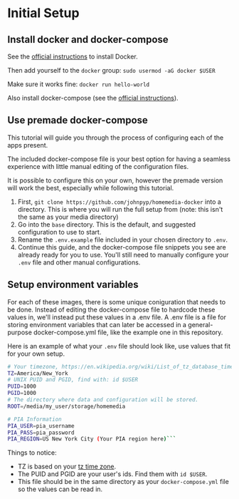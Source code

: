 # Initial Setup

## Install docker and docker-compose

See the [official instructions](https://docs.docker.com/engine/installation/linux/docker-ce/ubuntu/#install-docker-ce-1) to install Docker.

Then add yourself to the `docker` group:
`sudo usermod -aG docker $USER`

Make sure it works fine:
`docker run hello-world`

Also install docker-compose (see the [official instructions](https://docs.docker.com/compose/install/#install-compose)).

## Use premade docker-compose

This tutorial will guide you through the process of configuring each of the apps present.

The included docker-compose file is your best option for having a seamless experience with little manual editing of the configuration files.

It is possible to configure this on your own, however the premade version will work the best, especially while following this tutorial.

1. First, `git clone https://github.com/johnpyp/homemedia-docker` into a directory. This is where you will run the full setup from (note: this isn't the same as your media directory)
2. Go into the `base` directory. This is the default, and suggested configuration to use to start.
3. Rename the `.env.example` file included in your chosen directory to `.env`.
4. Continue this guide, and the docker-compose file snippets you see are already ready for you to use. You'll still need to manually configure your `.env` file and other manual configurations.

## Setup environment variables

For each of these images, there is some unique coniguration that needs to be done. Instead of editing the docker-compose file to hardcode these values in, we'll instead put these values in a .env file. A .env file is a file for storing environment variables that can later be accessed in a general-purpose docker-compose.yml file, like the example one in this repository.

Here is an example of what your `.env` file should look like, use values that fit for your own setup.

````bash
# Your timezone, https://en.wikipedia.org/wiki/List_of_tz_database_time_zones
TZ=America/New_York
# UNIX PUID and PGID, find with: id $USER
PUID=1000
PGID=1000
# The directory where data and configuration will be stored.
ROOT=/media/my_user/storage/homemedia

# PIA Information
PIA_USER=pia_username
PIA_PASS=pia_password
PIA_REGION=US New York City (Your PIA region here)```
````

Things to notice:

- TZ is based on your [tz time zone](https://en.wikipedia.org/wiki/List_of_tz_database_time_zones).
- The PUID and PGID are your user's ids. Find them with `id $USER`.
- This file should be in the same directory as your `docker-compose.yml` file so the values can be read in.

